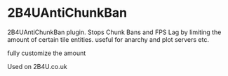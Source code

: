 # 2B4UAntiChunkBan
2B4UAntiChunkBan plugin. Stops Chunk Bans and FPS Lag by limiting the amount of certain tile entities.
useful for anarchy and plot servers etc. 

fully customize the amount

Used on 2B4U.co.uk

